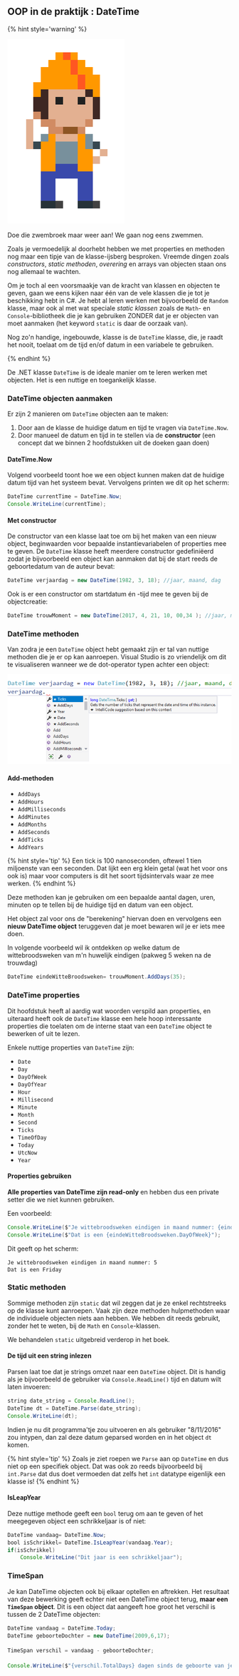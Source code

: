 <!---{sample: true}--->
## OOP in de praktijk : DateTime

<!---NOBOOKSTART--->
{% hint style='warning' %}
<!---NOBOOKEND--->
<!---{aside}--->
<!--- {float:right, width:50%} --->
![](../assets/attention.png)

Doe die zwembroek maar weer aan! We gaan nog eens zwemmen. 

Zoals je vermoedelijk al doorhebt hebben we met properties en methoden nog maar een tipje van de klasse-ijsberg besproken. Vreemde dingen zoals *constructors*, *static methoden*, *overering* en arrays van objecten staan ons nog allemaal te wachten. 

Om je toch al een voorsmaakje van de kracht van klassen en objecten te geven, gaan we eens kijken naar één van de vele klassen die je tot je beschikking hebt in C#. Je hebt al leren werken met bijvoorbeeld de ``Random`` klasse, maar ook al met wat speciale *static klassen* zoals de ``Math``- en ``Console``-bibliotheek die je kan gebruiken ZONDER dat je er objecten van moet aanmaken (het keyword ``static`` is daar de oorzaak van).

Nog zo'n handige, ingebouwde, klasse is de ``DateTime`` klasse, die, je raadt het nooit, toelaat om de tijd en/of datum in een variabele te gebruiken.
<!---{/aside}--->
<!---NOBOOKSTART--->
{% endhint %}
<!---NOBOOKEND--->


De .NET klasse ``DateTime`` is de ideale manier om te leren werken met objecten. Het is een nuttige en toegankelijk klasse.

### DateTime objecten aanmaken

Er zijn 2 manieren om ``DateTime`` objecten aan te maken:

1. Door aan de klasse de huidige datum en tijd te vragen via ``DateTime.Now``. 
2. Door manueel de datum en tijd in te stellen via de **constructor** (een concept dat we binnen 2 hoofdstukken uit de doeken gaan doen)

#### DateTime.Now

Volgend voorbeeld toont hoe we een object kunnen maken dat de huidige datum tijd van het systeem bevat. Vervolgens printen we dit op het scherm:

```java
DateTime currentTime = DateTime.Now;
Console.WriteLine(currentTime);
```

#### Met constructor

De constructor van een klasse laat toe om bij het maken van een nieuw object, beginwaarden voor bepaalde instantievariabelen of properties mee te geven. De ``DateTime`` klasse heeft meerdere constructor gedefiniëerd zodat je bijvoorbeeld een object kan aanmaken dat bij de start reeds de geboortedatum van de auteur bevat:



```java
DateTime verjaardag = new DateTime(1982, 3, 18); //jaar, maand, dag
```

Ook is er een constructor om startdatum én -tijd mee te geven bij de objectcreatie:

```java
DateTime trouwMoment = new DateTime(2017, 4, 21, 10, 00,34 ); //jaar, maand, dag, uur, minuten, seconden
```

### DateTime methoden

Van zodra je een ``DateTime`` object hebt gemaakt zijn er tal van nuttige methoden die je er op kan aanroepen. Visual Studio is zo vriendelijk om dit te visualiseren wanneer we de dot-operator typen achter een object:

![Ieder kubusje stelt een methode voor. Iedere engelse sleutel een property](../assets/6_klassen/datemethods.png)


#### Add-methoden

* ``AddDays``
* ``AddHours``
* ``AddMilliseconds``
* ``AddMinutes``
* ``AddMonths``
* ``AddSeconds``
* ``AddTicks``
* ``AddYears``

{% hint style='tip' %}
Een tick is 100 nanoseconden, oftewel 1 tien miljoenste van een seconden.  Dat lijkt een erg klein getal (wat het voor ons ook is) maar voor computers is dit het soort tijdsintervals waar ze mee werken.
{% endhint %}

Deze methoden kan je gebruiken om een bepaalde aantal dagen, uren, minuten op te tellen bij de huidige tijd en datum van een object.

Het object zal voor ons de "berekening" hiervan doen en vervolgens een **nieuw DateTime object** teruggeven dat je moet bewaren wil je er iets mee doen.

In volgende voorbeeld wil ik ontdekken op welke datum de wittebroodsweken van m'n huwelijk eindigen (pakweg 5 weken na de trouwdag)

```java
DateTime eindeWitteBroodsweken= trouwMoment.AddDays(35);
```

### DateTime properties

Dit hoofdstuk heeft al aardig wat woorden verspild aan properties, en uiteraard heeft ook de ``DateTime`` klasse een hele hoop interessante properties die toelaten om de interne staat van een ``DateTime`` object te bewerken of uit te lezen.

Enkele nuttige properties van ``DateTime`` zijn:
* ``Date``
* ``Day``
* ``DayOfWeek``
* ``DayOfYear``
* ``Hour``
* ``Millisecond``
* ``Minute``
* ``Month``
* ``Second``
* ``Ticks``
* ``TimeOfDay``
* ``Today``
* ``UtcNow``
* ``Year``


#### Properties gebruiken

**Alle properties van DateTime zijn read-only** en hebben dus  een private setter die we niet kunnen gebruiken.

Een voorbeeld:

```java
Console.WriteLine($"Je wittebroodsweken eindigen in maand nummer: {eindeWitteBroodsweken.Month}");
Console.WriteLine($"Dat is een {eindeWitteBroodsweken.DayOfWeek}");
```

Dit geeft op het scherm: 

```text
Je wittebroodsweken eindigen in maand nummer: 5
Dat is een Friday
```

### Static methoden

Sommige methoden zijn ``static`` dat wil zeggen dat je ze enkel rechtstreeks op de klasse kunt aanroepen. Vaak zijn deze methoden hulpmethoden waar de individuele objecten niets aan hebben. We hebben dit reeds gebruikt, zonder het te weten, bij de ``Math`` en ``Console``-klassen. 

We behandelen ``static`` uitgebreid verderop in het boek.


#### De tijd uit een string inlezen

Parsen laat toe dat je strings omzet naar een ``DateTime`` object. Dit is handig als je bijvoorbeeld de gebruiker via ``Console.ReadLine()`` tijd en datum wilt laten invoeren:

```java
string date_string = Console.ReadLine(); 
DateTime dt = DateTime.Parse(date_string);
Console.WriteLine(dt);
```

Indien je nu dit programma'tje zou uitvoeren en als gebruiker "8/11/2016" zou intypen, dan zal deze datum geparsed worden en in het object ``dt`` komen.

{% hint style='tip' %}
Zoals je ziet roepen we ``Parse`` aan op ``DateTime`` en dus niet op een specifiek object. Dat was ook zo reeds bijvoorbeeld bij ``int.Parse`` dat dus doet vermoeden dat zelfs het ``int`` datatype eigenlijk een klasse is!
{% endhint %}

#### IsLeapYear

Deze nuttige methode geeft een ``bool`` terug om aan te geven of het meegegeven object een schrikkeljaar is of niet:

```java
DateTime vandaag= DateTime.Now;
bool isSchrikkel= DateTime.IsLeapYear(vandaag.Year);
if(isSchrikkel)
    Console.WriteLine("Dit jaar is een schrikkeljaar");
```

### TimeSpan 

Je kan DateTime objecten ook bij elkaar optellen en aftrekken. Het resultaat van deze bewerking geeft echter niet een DateTime object terug, **maar een ``TimeSpan`` object**. Dit is een object dat aangeeft hoe groot het verschil is tussen de 2 DateTime objecten:

```java
DateTime vandaag = DateTime.Today;
DateTime geboorteDochter = new DateTime(2009,6,17);

TimeSpan verschil = vandaag - geboorteDochter;

Console.WriteLine($"{verschil.TotalDays} dagen sinds de geboorte van je dochter.");
```

<!---{sample: false}--->